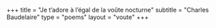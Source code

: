 +++
title = "Je t’adore à l’égal de la voûte nocturne"
subtitle = "Charles Baudelaire"
type = "poems"
layout = "voute"
+++
